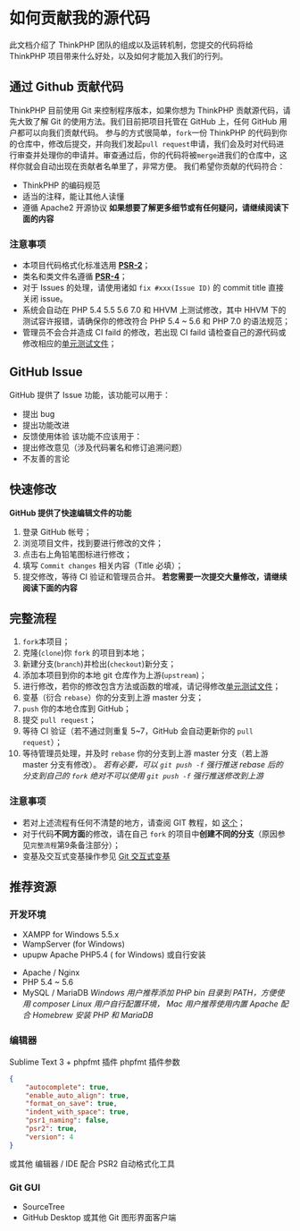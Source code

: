 如何贡献我的源代码
===
此文档介绍了 ThinkPHP 团队的组成以及运转机制，您提交的代码将给 ThinkPHP 项目带来什么好处，以及如何才能加入我们的行列。
## 通过 Github 贡献代码
ThinkPHP 目前使用 Git 来控制程序版本，如果你想为 ThinkPHP 贡献源代码，请先大致了解 Git 的使用方法。我们目前把项目托管在 GitHub 上，任何 GitHub 用户都可以向我们贡献代码。
参与的方式很简单，`fork`一份 ThinkPHP 的代码到你的仓库中，修改后提交，并向我们发起`pull request`申请，我们会及时对代码进行审查并处理你的申请并。审查通过后，你的代码将被`merge`进我们的仓库中，这样你就会自动出现在贡献者名单里了，非常方便。
我们希望你贡献的代码符合：
* ThinkPHP 的编码规范
* 适当的注释，能让其他人读懂
* 遵循 Apache2 开源协议
**如果想要了解更多细节或有任何疑问，请继续阅读下面的内容**
### 注意事项
* 本项目代码格式化标准选用 [**PSR-2**](http://www.kancloud.cn/thinkphp/php-fig-psr/3141)；
* 类名和类文件名遵循 [**PSR-4**](http://www.kancloud.cn/thinkphp/php-fig-psr/3144)；
* 对于 Issues 的处理，请使用诸如 `fix #xxx(Issue ID)` 的 commit title 直接关闭 issue。
* 系统会自动在 PHP 5.4 5.5 5.6 7.0 和 HHVM 上测试修改，其中 HHVM 下的测试容许报错，请确保你的修改符合 PHP 5.4 ~ 5.6 和 PHP 7.0 的语法规范；
* 管理员不会合并造成 CI faild 的修改，若出现 CI faild 请检查自己的源代码或修改相应的[单元测试文件](tests)；
## GitHub Issue
GitHub 提供了 Issue 功能，该功能可以用于：
* 提出 bug
* 提出功能改进
* 反馈使用体验
该功能不应该用于：
 * 提出修改意见（涉及代码署名和修订追溯问题）
 * 不友善的言论
## 快速修改
**GitHub 提供了快速编辑文件的功能**
1. 登录 GitHub 帐号；
2. 浏览项目文件，找到要进行修改的文件；
3. 点击右上角铅笔图标进行修改；
4. 填写 `Commit changes` 相关内容（Title 必填）；
5. 提交修改，等待 CI 验证和管理员合并。
**若您需要一次提交大量修改，请继续阅读下面的内容**
## 完整流程
1. `fork`本项目；
2. 克隆(`clone`)你 `fork` 的项目到本地；
3. 新建分支(`branch`)并检出(`checkout`)新分支；
4. 添加本项目到你的本地 git 仓库作为上游(`upstream`)；
5. 进行修改，若你的修改包含方法或函数的增减，请记得修改[单元测试文件](tests)；
6. 变基（衍合 `rebase`）你的分支到上游 master 分支；
7. `push` 你的本地仓库到 GitHub；
8. 提交 `pull request`；
9. 等待 CI 验证（若不通过则重复 5~7，GitHub 会自动更新你的 `pull request`）；
10. 等待管理员处理，并及时 `rebase` 你的分支到上游 master 分支（若上游 master 分支有修改）。
*若有必要，可以 `git push -f` 强行推送 rebase 后的分支到自己的 `fork`*
*绝对不可以使用 `git push -f` 强行推送修改到上游*
### 注意事项
* 若对上述流程有任何不清楚的地方，请查阅 GIT 教程，如 [这个](http://backlogtool.com/git-guide/cn/)；
* 对于代码**不同方面**的修改，请在自己 `fork` 的项目中**创建不同的分支**（原因参见`完整流程`第9条备注部分）；
* 变基及交互式变基操作参见 [Git 交互式变基](http://pakchoi.me/2015/03/17/git-interactive-rebase/)
## 推荐资源
### 开发环境
* XAMPP for Windows 5.5.x
* WampServer (for Windows)
* upupw Apache PHP5.4 ( for Windows)
或自行安装
- Apache / Nginx
- PHP 5.4 ~ 5.6
- MySQL / MariaDB
*Windows 用户推荐添加 PHP bin 目录到 PATH，方便使用 composer*
*Linux 用户自行配置环境， Mac 用户推荐使用内置 Apache 配合 Homebrew 安装 PHP 和 MariaDB*
### 编辑器
Sublime Text 3 + phpfmt 插件
phpfmt 插件参数
```json
{
	"autocomplete": true,
	"enable_auto_align": true,
	"format_on_save": true,
	"indent_with_space": true,
	"psr1_naming": false,
	"psr2": true,
	"version": 4
}
```
或其他 编辑器 / IDE 配合 PSR2 自动格式化工具
### Git GUI
* SourceTree
* GitHub Desktop
或其他 Git 图形界面客户端
